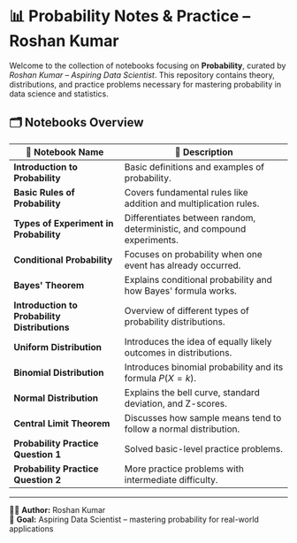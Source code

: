 # 📊 Probability Notes & Practice – Roshan Kumar

Welcome to the collection of notebooks focusing on **Probability**, curated by *Roshan Kumar – Aspiring Data Scientist*. This repository contains theory, distributions, and practice problems necessary for mastering probability in data science and statistics.

## 🗂️ Notebooks Overview

| 📘 Notebook Name                                | 📄 Description                                                             |
|-------------------------------------------------|----------------------------------------------------------------------------|
| **Introduction to Probability**                 | Basic definitions and examples of probability.                            |
| **Basic Rules of Probability**                  | Covers fundamental rules like addition and multiplication rules.          |
| **Types of Experiment in Probability**          | Differentiates between random, deterministic, and compound experiments.   |
| **Conditional Probability**                     | Focuses on probability when one event has already occurred.               |
| **Bayes' Theorem**                              | Explains conditional probability and how Bayes' formula works.            |
| **Introduction to Probability Distributions**   | Overview of different types of probability distributions.                 |
| **Uniform Distribution**                        | Introduces the idea of equally likely outcomes in distributions.          |
| **Binomial Distribution**                       | Introduces binomial probability and its formula $P(X = k)$.               |
| **Normal Distribution**                         | Explains the bell curve, standard deviation, and Z-scores.                |
| **Central Limit Theorem**                       | Discusses how sample means tend to follow a normal distribution.          |
| **Probability Practice Question 1**             | Solved basic-level practice problems.                                     |
| **Probability Practice Question 2**             | More practice problems with intermediate difficulty.                      |

---

👨‍💻 **Author:** Roshan Kumar  
🎯 **Goal:** Aspiring Data Scientist – mastering probability for real-world applications
